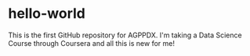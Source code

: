 # hello-world
This is the first GitHub repository for AGPPDX.
I'm taking a Data Science Course through Coursera and all this is new for me!

